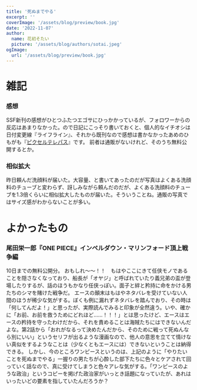 ```yaml
---
title: '死ぬまでやる'
excerpt: ''
coverImage: '/assets/blog/preview/book.jpg'
date: '2022-11-07'
author:
  name: 花初そたい
  picture: '/assets/blog/authors/sotai.jpeg'
ogImage:
  url: '/assets/blog/preview/book.jpg'
---
```

# 雑記

### 感想
SSF新刊の感想がひとつふたつエゴサにひっかかっているが、フォロワーからの反応はあまりなかった。ので日記にこっそり書いておくと、個人的なイチオシは日付変更線『ライフライン』、それから既刊なので感想は書かなかったあめのひもがも『[ピクセルテレパス](https://www.melonbooks.co.jp/detail/detail.php?product_id=1383694)』です。
前者は通販がないけれど、そのうち無料公開するとか。

### 相似拡大
昨日頼んだ洗顔料が届いた。大容量、と書いてあったのだが写真はよくある洗顔料のチューブと変わらず、訝しみながら頼んだのだが、よくある洗顔料のチューブを1.3倍くらいに相似拡大したものが届いた。そういうことね。通販の写真ではサイズ感がわからないことが多い。

# よかったもの
### 尾田栄一郎『ONE PIECE』インペルダウン・マリンフォード頂上戦争編
10日までの無料公開分。
おもしれ～～！！　もはやここにきて任侠モノであることを隠さなくなっており、船長が「オヤジ」と呼ばれていたり義兄弟の盃が登場したりするが、話のほうもかなり任侠っぽい。面子と絆と矜持に命をかける男たちのシマを賭けた戦争だ。
エースの顛末はもはやネタバレを受けていない人間のほうが稀少な気がする。ぼくも例に漏れずネタバレを踏んでおり、その時は「何してんだよ！」と思ったが、実際読んでみると印象が全然違う。いや、確かに「お前、お前を救うためにどれほど……！！！」とは思ったけど、エースはエースの矜持を守ったわけだから、それを責めることは海賊たちにはできないんだよな。第2話から「おれがなるって決めたんだから、そのために戦って死ぬんなら別にいい」というセリフが出るような漫画なので、他人の意思を立てて情けない真似をするようなことは（少なくともエースには）できないということは納得できる。
しかし、今のところワンピースというのは、上記のように「やりたいことを死ぬまでやる」一握りの男たちが心酔した部下たちに色々とケアされて回っていく話なので、真に受けてしまうと色々アレな気がする。「ワンピースのような政治」というコピーを掲げた政治家がいっとき話題になっていたが、あれはいったいどの要素を指していたんだろうか？